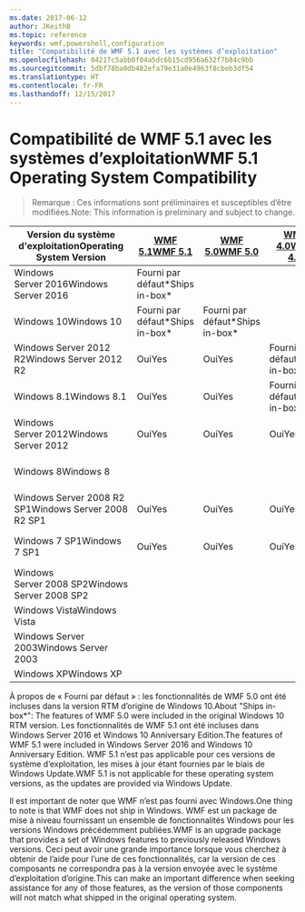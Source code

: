```yaml
---
ms.date: 2017-06-12
author: JKeithB
ms.topic: reference
keywords: wmf,powershell,configuration
title: "Compatibilité de WMF 5.1 avec les systèmes d’exploitation"
ms.openlocfilehash: 04217c5abb0f04a5dc6b15cd956a632f7b84c9bb
ms.sourcegitcommit: 5dbf78ba0db482efa79e31a0e4963f8cbeb3df54
ms.translationtype: HT
ms.contentlocale: fr-FR
ms.lasthandoff: 12/15/2017
---
```

# <a name="wmf-51-operating-system-compatibility"></a><span data-ttu-id="3fdd6-103">Compatibilité de WMF 5.1 avec les systèmes d’exploitation</span><span class="sxs-lookup"><span data-stu-id="3fdd6-103">WMF 5.1 Operating System Compatibility</span></span> #

> <span data-ttu-id="3fdd6-104">Remarque : Ces informations sont préliminaires et susceptibles d’être modifiées.</span><span class="sxs-lookup"><span data-stu-id="3fdd6-104">Note: This information is preliminary and subject to change.</span></span>

| <span data-ttu-id="3fdd6-105">Version du système d'exploitation</span><span class="sxs-lookup"><span data-stu-id="3fdd6-105">Operating System Version</span></span> | [<span data-ttu-id="3fdd6-106">WMF 5.1</span><span class="sxs-lookup"><span data-stu-id="3fdd6-106">WMF 5.1</span></span>](https://aka.ms/wmf51download) | [<span data-ttu-id="3fdd6-107">WMF 5.0</span><span class="sxs-lookup"><span data-stu-id="3fdd6-107">WMF 5.0</span></span>](https://aka.ms/wmf5download) | [<span data-ttu-id="3fdd6-108">WMF 4.0</span><span class="sxs-lookup"><span data-stu-id="3fdd6-108">WMF 4.0</span></span>](https://aka.ms/wmf4download) |  [<span data-ttu-id="3fdd6-109">WMF 3.0</span><span class="sxs-lookup"><span data-stu-id="3fdd6-109">WMF 3.0</span></span>](https://aka.ms/wmf3download) | [<span data-ttu-id="3fdd6-110">WMF 2.0</span><span class="sxs-lookup"><span data-stu-id="3fdd6-110">WMF 2.0</span></span>](https://aka.ms/wmf2download) |
| ------------------------ | ----------- | ----------- | ----------- | ------------ |  ------------- |
| <span data-ttu-id="3fdd6-111">Windows Server 2016</span><span class="sxs-lookup"><span data-stu-id="3fdd6-111">Windows Server 2016</span></span> | <span data-ttu-id="3fdd6-112">Fourni par défaut*</span><span class="sxs-lookup"><span data-stu-id="3fdd6-112">Ships in-box*</span></span> |  |  |  |  |
| <span data-ttu-id="3fdd6-113">Windows 10</span><span class="sxs-lookup"><span data-stu-id="3fdd6-113">Windows 10</span></span> | <span data-ttu-id="3fdd6-114">Fourni par défaut*</span><span class="sxs-lookup"><span data-stu-id="3fdd6-114">Ships in-box*</span></span> | <span data-ttu-id="3fdd6-115">Fourni par défaut*</span><span class="sxs-lookup"><span data-stu-id="3fdd6-115">Ships in-box*</span></span>  | | | |  
| <span data-ttu-id="3fdd6-116">Windows Server 2012 R2</span><span class="sxs-lookup"><span data-stu-id="3fdd6-116">Windows Server 2012 R2</span></span>| <span data-ttu-id="3fdd6-117">Oui</span><span class="sxs-lookup"><span data-stu-id="3fdd6-117">Yes</span></span> | <span data-ttu-id="3fdd6-118">Oui</span><span class="sxs-lookup"><span data-stu-id="3fdd6-118">Yes</span></span> | <span data-ttu-id="3fdd6-119">Fourni par défaut</span><span class="sxs-lookup"><span data-stu-id="3fdd6-119">Ships in-box</span></span> |  |  |
| <span data-ttu-id="3fdd6-120">Windows 8.1</span><span class="sxs-lookup"><span data-stu-id="3fdd6-120">Windows 8.1</span></span> | <span data-ttu-id="3fdd6-121">Oui</span><span class="sxs-lookup"><span data-stu-id="3fdd6-121">Yes</span></span> | <span data-ttu-id="3fdd6-122">Oui</span><span class="sxs-lookup"><span data-stu-id="3fdd6-122">Yes</span></span> |  <span data-ttu-id="3fdd6-123">Fourni par défaut</span><span class="sxs-lookup"><span data-stu-id="3fdd6-123">Ships in-box</span></span> |  |  |
| <span data-ttu-id="3fdd6-124">Windows Server 2012</span><span class="sxs-lookup"><span data-stu-id="3fdd6-124">Windows Server 2012</span></span> | <span data-ttu-id="3fdd6-125">Oui</span><span class="sxs-lookup"><span data-stu-id="3fdd6-125">Yes</span></span> | <span data-ttu-id="3fdd6-126">Oui</span><span class="sxs-lookup"><span data-stu-id="3fdd6-126">Yes</span></span> | <span data-ttu-id="3fdd6-127">Oui</span><span class="sxs-lookup"><span data-stu-id="3fdd6-127">Yes</span></span> |  <span data-ttu-id="3fdd6-128">Fourni par défaut</span><span class="sxs-lookup"><span data-stu-id="3fdd6-128">Ships in-box</span></span> | |
| <span data-ttu-id="3fdd6-129">Windows 8</span><span class="sxs-lookup"><span data-stu-id="3fdd6-129">Windows 8</span></span> |  |  |  | <span data-ttu-id="3fdd6-130">Fourni par défaut</span><span class="sxs-lookup"><span data-stu-id="3fdd6-130">Ships in-box</span></span> | |
| <span data-ttu-id="3fdd6-131">Windows Server 2008 R2 SP1</span><span class="sxs-lookup"><span data-stu-id="3fdd6-131">Windows Server 2008 R2 SP1</span></span> | <span data-ttu-id="3fdd6-132">Oui</span><span class="sxs-lookup"><span data-stu-id="3fdd6-132">Yes</span></span> | <span data-ttu-id="3fdd6-133">Oui</span><span class="sxs-lookup"><span data-stu-id="3fdd6-133">Yes</span></span> | <span data-ttu-id="3fdd6-134">Oui</span><span class="sxs-lookup"><span data-stu-id="3fdd6-134">Yes</span></span> |  <span data-ttu-id="3fdd6-135">Oui</span><span class="sxs-lookup"><span data-stu-id="3fdd6-135">Yes</span></span>| <span data-ttu-id="3fdd6-136">Fourni par défaut</span><span class="sxs-lookup"><span data-stu-id="3fdd6-136">Ships in-box</span></span> |
| <span data-ttu-id="3fdd6-137">Windows 7 SP1</span><span class="sxs-lookup"><span data-stu-id="3fdd6-137">Windows 7 SP1</span></span>  | <span data-ttu-id="3fdd6-138">Oui</span><span class="sxs-lookup"><span data-stu-id="3fdd6-138">Yes</span></span> | <span data-ttu-id="3fdd6-139">Oui</span><span class="sxs-lookup"><span data-stu-id="3fdd6-139">Yes</span></span> | <span data-ttu-id="3fdd6-140">Oui</span><span class="sxs-lookup"><span data-stu-id="3fdd6-140">Yes</span></span> | <span data-ttu-id="3fdd6-141">Oui</span><span class="sxs-lookup"><span data-stu-id="3fdd6-141">Yes</span></span> | <span data-ttu-id="3fdd6-142">Fourni par défaut</span><span class="sxs-lookup"><span data-stu-id="3fdd6-142">Ships in-box</span></span> |
| <span data-ttu-id="3fdd6-143">Windows Server 2008 SP2</span><span class="sxs-lookup"><span data-stu-id="3fdd6-143">Windows Server 2008 SP2</span></span> | | | | <span data-ttu-id="3fdd6-144">Oui</span><span class="sxs-lookup"><span data-stu-id="3fdd6-144">Yes</span></span> | <span data-ttu-id="3fdd6-145">Oui</span><span class="sxs-lookup"><span data-stu-id="3fdd6-145">Yes</span></span> |
| <span data-ttu-id="3fdd6-146">Windows Vista</span><span class="sxs-lookup"><span data-stu-id="3fdd6-146">Windows Vista</span></span> | | | | | <span data-ttu-id="3fdd6-147">Oui</span><span class="sxs-lookup"><span data-stu-id="3fdd6-147">Yes</span></span> |
| <span data-ttu-id="3fdd6-148">Windows Server 2003</span><span class="sxs-lookup"><span data-stu-id="3fdd6-148">Windows Server 2003</span></span>| | | |  | <span data-ttu-id="3fdd6-149">Oui</span><span class="sxs-lookup"><span data-stu-id="3fdd6-149">Yes</span></span> |
| <span data-ttu-id="3fdd6-150">Windows XP</span><span class="sxs-lookup"><span data-stu-id="3fdd6-150">Windows XP</span></span> | | | |  | <span data-ttu-id="3fdd6-151">Oui</span><span class="sxs-lookup"><span data-stu-id="3fdd6-151">Yes</span></span> |


<span data-ttu-id="3fdd6-152">À propos de « Fourni par défaut » : les fonctionnalités de WMF 5.0 ont été incluses dans la version RTM d’origine de Windows 10.</span><span class="sxs-lookup"><span data-stu-id="3fdd6-152">About "Ships in-box*": The features of WMF 5.0 were included in the original Windows 10 RTM version.</span></span>
<span data-ttu-id="3fdd6-153">Les fonctionnalités de WMF 5.1 ont été incluses dans Windows Server 2016 et Windows 10 Anniversary Edition.</span><span class="sxs-lookup"><span data-stu-id="3fdd6-153">The features of WMF 5.1 were included in Windows Server 2016 and Windows 10 Anniversary Edition.</span></span> <span data-ttu-id="3fdd6-154">WMF 5.1 n’est pas applicable pour ces versions de système d’exploitation, les mises à jour étant fournies par le biais de Windows Update.</span><span class="sxs-lookup"><span data-stu-id="3fdd6-154">WMF 5.1 is not applicable for these operating system versions, as the updates are provided via Windows Update.</span></span>


<span data-ttu-id="3fdd6-155">Il est important de noter que WMF n’est pas fourni avec Windows.</span><span class="sxs-lookup"><span data-stu-id="3fdd6-155">One thing to note is that WMF does not ship in Windows.</span></span> <span data-ttu-id="3fdd6-156">WMF est un package de mise à niveau fournissant un ensemble de fonctionnalités Windows pour les versions Windows précédemment publiées.</span><span class="sxs-lookup"><span data-stu-id="3fdd6-156">WMF is an upgrade package that provides a set of Windows features to previously released Windows versions.</span></span> <span data-ttu-id="3fdd6-157">Ceci peut avoir une grande importance lorsque vous cherchez à obtenir de l’aide pour l’une de ces fonctionnalités, car la version de ces composants ne correspondra pas à la version envoyée avec le système d’exploitation d’origine.</span><span class="sxs-lookup"><span data-stu-id="3fdd6-157">This can make an important difference when seeking assistance for any of those features, as the version of those components will not match what shipped in the original operating system.</span></span>

